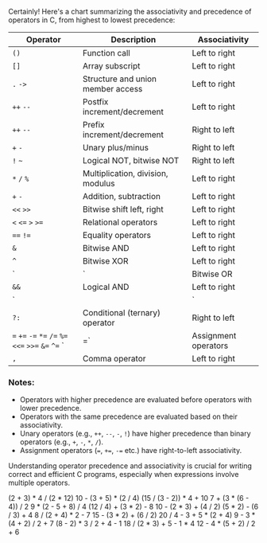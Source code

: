 Certainly! Here's a chart summarizing the associativity and precedence of operators in C, from highest to lowest precedence:

| Operator          | Description                         | Associativity    |
|-------------------|-------------------------------------|------------------|
| `()`              | Function call                       | Left to right    |
| `[]`              | Array subscript                     | Left to right    |
| `.` `->`          | Structure and union member access   | Left to right    |
| `++` `--`         | Postfix increment/decrement         | Left to right    |
| `++` `--`         | Prefix increment/decrement          | Right to left    |
| `+` `-`           | Unary plus/minus                    | Right to left    |
| `!` `~`           | Logical NOT, bitwise NOT            | Right to left    |
| `*` `/` `%`       | Multiplication, division, modulus   | Left to right    |
| `+` `-`           | Addition, subtraction               | Left to right    |
| `<<` `>>`         | Bitwise shift left, right           | Left to right    |
| `<` `<=` `>` `>=` | Relational operators                | Left to right    |
| `==` `!=`         | Equality operators                  | Left to right    |
| `&`               | Bitwise AND                         | Left to right    |
| `^`               | Bitwise XOR                         | Left to right    |
| `|`               | Bitwise OR                          | Left to right    |
| `&&`              | Logical AND                         | Left to right    |
| `||`              | Logical OR                          | Left to right    |
| `?:`              | Conditional (ternary) operator      | Right to left    |
| `=` `+=` `-=` `*=` `/=` `%=` `<<=` `>>=` `&=` `^=` `|=` | Assignment operators | Right to left    |
| `,`               | Comma operator                      | Left to right    |

### Notes:
- Operators with higher precedence are evaluated before operators with lower precedence.
- Operators with the same precedence are evaluated based on their associativity.
- Unary operators (e.g., `++`, `--`, `-`, `!`) have higher precedence than binary operators (e.g., `+`, `-`, `*`, `/`).
- Assignment operators (`=`, `+=`, `-=` etc.) have right-to-left associativity.

Understanding operator precedence and associativity is crucial for writing correct and efficient C programs, especially when expressions involve multiple operators.



(2 + 3) * 4 / (2 * 12)
10 - (3 + 5) * (2 / 4)
(15 / (3 - 2)) * 4 + 10
7 + (3 * (6 - 4)) / 2
9 * (2 - 5 + 8) / 4
(12 / 4) + (3 * 2) - 8
10 - (2 * 3) + (4 / 2)
(5 * 2) - (6 / 3) + 4
8 / (2 + 4) * 2 - 7
15 - (3 * 2) + (6 / 2)
20 / 4 - 3 + 5 * (2 + 4)
9 - 3 * (4 + 2) / 2 + 7
(8 - 2) * 3 / 2 + 4 - 1
18 / (2 * 3) + 5 - 1 * 4
12 - 4 * (5 + 2) / 2 + 6
